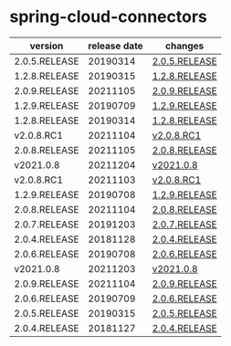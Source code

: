 # spring-cloud-connectors	


|version|release date|changes|
|---|---|---|
|2.0.5.RELEASE|20190314|[2.0.5.RELEASE](./2.0.5.RELEASE-20190314.md)|
|1.2.8.RELEASE|20190315|[1.2.8.RELEASE](./1.2.8.RELEASE-20190315.md)|
|2.0.9.RELEASE|20211105|[2.0.9.RELEASE](./2.0.9.RELEASE-20211105.md)|
|1.2.9.RELEASE|20190709|[1.2.9.RELEASE](./1.2.9.RELEASE-20190709.md)|
|1.2.8.RELEASE|20190314|[1.2.8.RELEASE](./1.2.8.RELEASE-20190314.md)|
|v2.0.8.RC1|20211104|[v2.0.8.RC1](./v2.0.8.RC1-20211104.md)|
|2.0.8.RELEASE|20211105|[2.0.8.RELEASE](./2.0.8.RELEASE-20211105.md)|
|v2021.0.8|20211204|[v2021.0.8](./v2021.0.8-20211204.md)|
|v2.0.8.RC1|20211103|[v2.0.8.RC1](./v2.0.8.RC1-20211103.md)|
|1.2.9.RELEASE|20190708|[1.2.9.RELEASE](./1.2.9.RELEASE-20190708.md)|
|2.0.8.RELEASE|20211104|[2.0.8.RELEASE](./2.0.8.RELEASE-20211104.md)|
|2.0.7.RELEASE|20191203|[2.0.7.RELEASE](./2.0.7.RELEASE-20191203.md)|
|2.0.4.RELEASE|20181128|[2.0.4.RELEASE](./2.0.4.RELEASE-20181128.md)|
|2.0.6.RELEASE|20190708|[2.0.6.RELEASE](./2.0.6.RELEASE-20190708.md)|
|v2021.0.8|20211203|[v2021.0.8](./v2021.0.8-20211203.md)|
|2.0.9.RELEASE|20211104|[2.0.9.RELEASE](./2.0.9.RELEASE-20211104.md)|
|2.0.6.RELEASE|20190709|[2.0.6.RELEASE](./2.0.6.RELEASE-20190709.md)|
|2.0.5.RELEASE|20190315|[2.0.5.RELEASE](./2.0.5.RELEASE-20190315.md)|
|2.0.4.RELEASE|20181127|[2.0.4.RELEASE](./2.0.4.RELEASE-20181127.md)|
